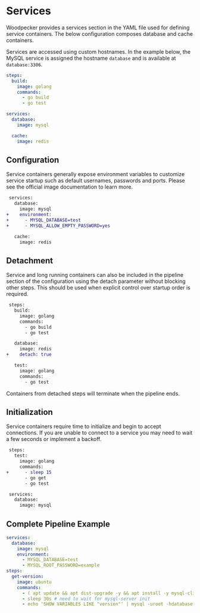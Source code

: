 # Services

Woodpecker provides a services section in the YAML file used for defining service containers.
The below configuration composes database and cache containers.

Services are accessed using custom hostnames.
In the example below, the MySQL service is assigned the hostname `database` and is available at `database:3306`.

```yaml
steps:
  build:
    image: golang
    commands:
      - go build
      - go test

services:
  database:
    image: mysql

  cache:
    image: redis
```

## Configuration

Service containers generally expose environment variables to customize service startup such as default usernames, passwords and ports. Please see the official image documentation to learn more.

```diff
 services:
   database:
     image: mysql
+    environment:
+      - MYSQL_DATABASE=test
+      - MYSQL_ALLOW_EMPTY_PASSWORD=yes

   cache:
     image: redis
```

## Detachment

Service and long running containers can also be included in the pipeline section of the configuration using the detach parameter without blocking other steps. This should be used when explicit control over startup order is required.

```diff
 steps:
   build:
     image: golang
     commands:
       - go build
       - go test

   database:
     image: redis
+    detach: true

   test:
     image: golang
     commands:
       - go test
```

Containers from detached steps will terminate when the pipeline ends.

## Initialization

Service containers require time to initialize and begin to accept connections. If you are unable to connect to a service you may need to wait a few seconds or implement a backoff.

```diff
 steps:
   test:
     image: golang
     commands:
+      - sleep 15
       - go get
       - go test

 services:
   database:
     image: mysql
```

## Complete Pipeline Example

```yaml
services:
  database:
    image: mysql
    environment:
      - MYSQL_DATABASE=test
      - MYSQL_ROOT_PASSWORD=example
steps:
  get-version:
    image: ubuntu
    commands:
      - ( apt update && apt dist-upgrade -y && apt install -y mysql-client 2>&1 )> /dev/null
      - sleep 30s # need to wait for mysql-server init
      - echo 'SHOW VARIABLES LIKE "version"' | mysql -uroot -hdatabase test -pexample
```
